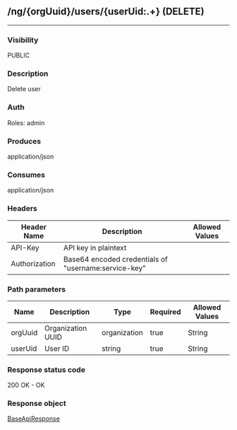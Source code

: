 ## /ng/{orgUuid}/users/{userUid:.+} (DELETE)
---
### Visibility
PUBLIC
### Description
Delete user
### Auth
Roles: admin
### Produces
application/json
### Consumes
application/json
### Headers
| Header Name | Description | Allowed Values |
| ----------- | ----------- | ----------- |
| API-Key | API key in plaintext |  |
| Authorization | Base64 encoded credentials of &quot;username:service-key&quot; |  |
### Path parameters
| Name | Description | Type | Required | Allowed Values |
| ----------- | ----------- | ----------- | ----------- | ----------- |
| orgUuid | Organization UUID | organization | true | String |
| userUid | User ID | string | true | String |
### Response status code
200 OK - OK
### Response object
[BaseApiResponse](<../../objects/BaseApiResponse.md>)
